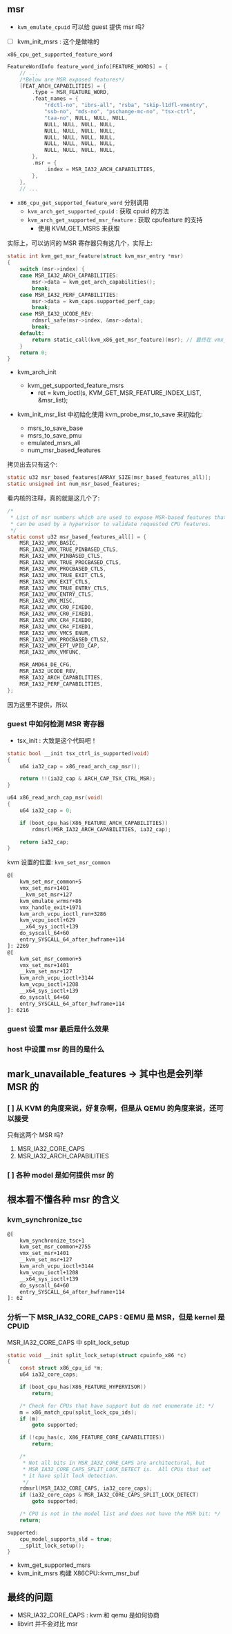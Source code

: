 ## msr
- `kvm_emulate_cpuid` 可以给 guest 提供 msr 吗?

- [ ] kvm_init_msrs : 这个是做啥的

`x86_cpu_get_supported_feature_word`


```c
FeatureWordInfo feature_word_info[FEATURE_WORDS] = {
    // ...
    /*Below are MSR exposed features*/
    [FEAT_ARCH_CAPABILITIES] = {
        .type = MSR_FEATURE_WORD,
        .feat_names = {
            "rdctl-no", "ibrs-all", "rsba", "skip-l1dfl-vmentry",
            "ssb-no", "mds-no", "pschange-mc-no", "tsx-ctrl",
            "taa-no", NULL, NULL, NULL,
            NULL, NULL, NULL, NULL,
            NULL, NULL, NULL, NULL,
            NULL, NULL, NULL, NULL,
            NULL, NULL, NULL, NULL,
            NULL, NULL, NULL, NULL,
        },
        .msr = {
            .index = MSR_IA32_ARCH_CAPABILITIES,
        },
    },
    // ...
```

- `x86_cpu_get_supported_feature_word` 分别调用
  - `kvm_arch_get_supported_cpuid` : 获取 cpuid 的方法
  - `kvm_arch_get_supported_msr_feature` : 获取 cpufeature 的支持
    - 使用 KVM_GET_MSRS 来获取

实际上，可以访问的 MSR 寄存器只有这几个，实际上:

```c
static int kvm_get_msr_feature(struct kvm_msr_entry *msr)
{
	switch (msr->index) {
	case MSR_IA32_ARCH_CAPABILITIES:
		msr->data = kvm_get_arch_capabilities();
		break;
	case MSR_IA32_PERF_CAPABILITIES:
		msr->data = kvm_caps.supported_perf_cap;
		break;
	case MSR_IA32_UCODE_REV:
		rdmsrl_safe(msr->index, &msr->data);
		break;
	default:
		return static_call(kvm_x86_get_msr_feature)(msr); // 最终在 vmx_get_msr_feature，
	}
	return 0;
}
```


- kvm_arch_init
  - kvm_get_supported_feature_msrs
    - ret = kvm_ioctl(s, KVM_GET_MSR_FEATURE_INDEX_LIST, &msr_list);

- kvm_init_msr_list 中初始化使用 kvm_probe_msr_to_save 来初始化:
  - msrs_to_save_base
  - msrs_to_save_pmu
  - emulated_msrs_all
  - num_msr_based_features

拷贝出去只有这个:
```c
static u32 msr_based_features[ARRAY_SIZE(msr_based_features_all)];
static unsigned int num_msr_based_features;
```

看内核的注释，真的就是这几个了:
```c
/*
 * List of msr numbers which are used to expose MSR-based features that
 * can be used by a hypervisor to validate requested CPU features.
 */
static const u32 msr_based_features_all[] = {
	MSR_IA32_VMX_BASIC,
	MSR_IA32_VMX_TRUE_PINBASED_CTLS,
	MSR_IA32_VMX_PINBASED_CTLS,
	MSR_IA32_VMX_TRUE_PROCBASED_CTLS,
	MSR_IA32_VMX_PROCBASED_CTLS,
	MSR_IA32_VMX_TRUE_EXIT_CTLS,
	MSR_IA32_VMX_EXIT_CTLS,
	MSR_IA32_VMX_TRUE_ENTRY_CTLS,
	MSR_IA32_VMX_ENTRY_CTLS,
	MSR_IA32_VMX_MISC,
	MSR_IA32_VMX_CR0_FIXED0,
	MSR_IA32_VMX_CR0_FIXED1,
	MSR_IA32_VMX_CR4_FIXED0,
	MSR_IA32_VMX_CR4_FIXED1,
	MSR_IA32_VMX_VMCS_ENUM,
	MSR_IA32_VMX_PROCBASED_CTLS2,
	MSR_IA32_VMX_EPT_VPID_CAP,
	MSR_IA32_VMX_VMFUNC,

	MSR_AMD64_DE_CFG,
	MSR_IA32_UCODE_REV,
	MSR_IA32_ARCH_CAPABILITIES,
	MSR_IA32_PERF_CAPABILITIES,
};
```

因为这里不提供，所以


### guest 中如何检测 MSR 寄存器

- tsx_init : 大致是这个代码吧！

```c
static bool __init tsx_ctrl_is_supported(void)
{
	u64 ia32_cap = x86_read_arch_cap_msr();

	return !!(ia32_cap & ARCH_CAP_TSX_CTRL_MSR);
}

u64 x86_read_arch_cap_msr(void)
{
	u64 ia32_cap = 0;

	if (boot_cpu_has(X86_FEATURE_ARCH_CAPABILITIES))
		rdmsrl(MSR_IA32_ARCH_CAPABILITIES, ia32_cap);

	return ia32_cap;
}
```

kvm 设置的位置: `kvm_set_msr_common`

```txt
@[
    kvm_set_msr_common+5
    vmx_set_msr+1401
    __kvm_set_msr+127
    kvm_emulate_wrmsr+86
    vmx_handle_exit+1971
    kvm_arch_vcpu_ioctl_run+3286
    kvm_vcpu_ioctl+629
    __x64_sys_ioctl+139
    do_syscall_64+60
    entry_SYSCALL_64_after_hwframe+114
]: 2269
@[
    kvm_set_msr_common+5
    vmx_set_msr+1401
    __kvm_set_msr+127
    kvm_arch_vcpu_ioctl+3144
    kvm_vcpu_ioctl+1208
    __x64_sys_ioctl+139
    do_syscall_64+60
    entry_SYSCALL_64_after_hwframe+114
]: 6216
```

### guest 设置 msr 最后是什么效果

### host 中设置 msr 的目的是什么

## mark_unavailable_features -> 其中也是会列举 MSR 的


### [ ] 从 KVM 的角度来说，好复杂啊，但是从 QEMU 的角度来说，还可以接受

只有这两个 MSR 吗?

1. MSR_IA32_CORE_CAPS
2. MSR_IA32_ARCH_CAPABILITIES


### [ ] 各种 model 是如何提供 msr 的

## 根本看不懂各种 msr 的含义

### kvm_synchronize_tsc

```txt
@[
    kvm_synchronize_tsc+1
    kvm_set_msr_common+2755
    vmx_set_msr+1401
    __kvm_set_msr+127
    kvm_arch_vcpu_ioctl+3144
    kvm_vcpu_ioctl+1208
    __x64_sys_ioctl+139
    do_syscall_64+60
    entry_SYSCALL_64_after_hwframe+114
]: 62
```

### 分析一下 MSR_IA32_CORE_CAPS : QEMU 是 MSR，但是 kernel 是 CPUID

MSR_IA32_CORE_CAPS 中 split_lock_setup

```c
static void __init split_lock_setup(struct cpuinfo_x86 *c)
{
	const struct x86_cpu_id *m;
	u64 ia32_core_caps;

	if (boot_cpu_has(X86_FEATURE_HYPERVISOR))
		return;

	/* Check for CPUs that have support but do not enumerate it: */
	m = x86_match_cpu(split_lock_cpu_ids);
	if (m)
		goto supported;

	if (!cpu_has(c, X86_FEATURE_CORE_CAPABILITIES))
		return;

	/*
	 * Not all bits in MSR_IA32_CORE_CAPS are architectural, but
	 * MSR_IA32_CORE_CAPS_SPLIT_LOCK_DETECT is.  All CPUs that set
	 * it have split lock detection.
	 */
	rdmsrl(MSR_IA32_CORE_CAPS, ia32_core_caps);
	if (ia32_core_caps & MSR_IA32_CORE_CAPS_SPLIT_LOCK_DETECT)
		goto supported;

	/* CPU is not in the model list and does not have the MSR bit: */
	return;

supported:
	cpu_model_supports_sld = true;
	__split_lock_setup();
}
```

- kvm_get_supported_msrs
- kvm_init_msrs 构建 X86CPU::kvm_msr_buf

## 最终的问题
- MSR_IA32_CORE_CAPS : kvm 和 qemu 是如何协商
- libvirt 并不会对比 msr
